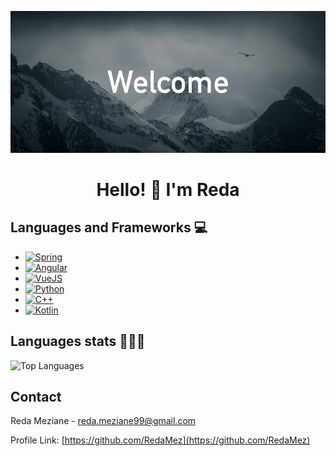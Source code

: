 ![/res/github-banner.jpg](./res/github-banner.jpg)

<h1 align="center">Hello! 👋 I'm Reda</h1>

## Languages and Frameworks 💻

* [![Spring][Spring.io]][Spring-url]
* [![Angular][Angular.io]][Angular-url]
* [![VueJS][VueJS.org]][VueJS-url]
* [![Python][Python.org]][Python-url]
* [![C++][C++.com]][C++-url]
* [![Kotlin][Kotlin.com]][Kotlin-url]

## Languages stats 👨🏻‍💻

![Top Languages](https://github-readme-stats.vercel.app/api/top-langs/?username=redamez&layout=compact&theme=tokyonight)


<!-- CONTACT -->
## Contact

Reda Meziane - reda.meziane99@gmail.com

Profile Link: [https://github.com/RedaMez](https://github.com/RedaMez)

<!--
**RedaMez/RedaMez** is a ✨ _special_ ✨ repository because its `README.md` (this file) appears on your GitHub profile.

Here are some ideas to get you started:

- 🔭 I’m currently working on ...
- 🌱 I’m currently learning ...
- 👯 I’m looking to collaborate on ...
- 🤔 I’m looking for help with ...
- 💬 Ask me about ...
- 📫 How to reach me: ...
- 😄 Pronouns: ...
- ⚡ Fun fact: ...
-->

<!-- MARKDOWN LINKS & IMAGES -->
<!-- https://www.markdownguide.org/basic-syntax/#reference-style-links -->
[Angular.io]: https://img.shields.io/badge/Angular-DD0031?style=for-the-badge&logo=angular&logoColor=white
[Angular-url]: https://angular.io/
[Spring.io]: https://img.shields.io/badge/spring-6DB33F?style=for-the-badge&logo=spring&logoColor=white
[Spring-url]: https://spring.io
[VueJS.org]: https://img.shields.io/badge/VUEJS-4FC08D?style=for-the-badge&logo=vuedotjs&logoColor=white
[VueJS-url]: https://vuejs.org
[Python.org]: https://img.shields.io/badge/Python-3776AB?style=for-the-badge&logo=python&logoColor=white
[Python-url]: https://python.org
[C++.com]: https://img.shields.io/badge/C++-00599C?style=for-the-badge&logo=cplusplus&logoColor=white
[C++-url]: https://python.org
[Kotlin.com]: https://img.shields.io/badge/kotlin-7F52FF?style=for-the-badge&logo=kotlin&logoColor=white
[Kotlin-url]: https://kotlinlang.org
